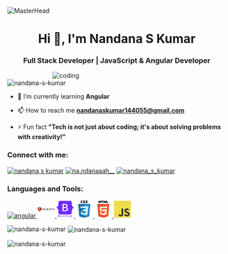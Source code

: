 ![MasterHead](https://user-images.githubusercontent.com/74038190/213910845-af37a709-8995-40d6-be59-724526e3c3d7.gif)
<h1 align="center">Hi 👋, I'm Nandana S Kumar</h1>
<h3 align="center">Full Stack Developer | JavaScript & Angular Developer</h3>
<img align="right"alt="coding"width="400"src="https://miro.medium.com/v2/resize:fit:4800/format:webp/0*yBvA5CnEX3Sd4aod.gif">

<p align="left"> <img src="https://komarev.com/ghpvc/?username=nandana-s-kumar&label=Profile%20views&color=0e75b6&style=flat" alt="nandana-s-kumar" /> </p>

- 🌱 I’m currently learning **Angular**

- 📫 How to reach me **nandanaskumar144055@gmail.com**

- ⚡ Fun fact **"Tech is not just about coding; it's about solving problems with creativity!"**

<h3 align="left">Connect with me:</h3>
<p align="left">
<a href="https://www.linkedin.com/in/nandana-s-kumar-490169301/" target="blank"><img align="center" src="https://raw.githubusercontent.com/rahuldkjain/github-profile-readme-generator/master/src/images/icons/Social/linked-in-alt.svg" alt="nandana s kumar" height="30" width="40" /></a>
<a href="https://instagram.com/na.ndanaaah__" target="blank"><img align="center" src="https://raw.githubusercontent.com/rahuldkjain/github-profile-readme-generator/master/src/images/icons/Social/instagram.svg" alt="na.ndanaaah__" height="30" width="40" /></a>
<a href="https://www.leetcode.com/nandana_s_kumar" target="blank"><img align="center" src="https://raw.githubusercontent.com/rahuldkjain/github-profile-readme-generator/master/src/images/icons/Social/leet-code.svg" alt="nandana_s_kumar" height="30" width="40" /></a>
</p>

<h3 align="left">Languages and Tools:</h3>
<p align="left"> <a href="https://angular.io" target="_blank" rel="noreferrer"> <img src="https://angular.io/assets/images/logos/angular/angular.svg" alt="angular" width="40" height="40"/> </a> <a href="https://angular.io" target="_blank" rel="noreferrer"> <img src="https://raw.githubusercontent.com/devicons/devicon/master/icons/angularjs/angularjs-original-wordmark.svg" alt="angularjs" width="40" height="40"/> </a> <a href="https://getbootstrap.com" target="_blank" rel="noreferrer"> <img src="https://raw.githubusercontent.com/devicons/devicon/master/icons/bootstrap/bootstrap-plain-wordmark.svg" alt="bootstrap" width="40" height="40"/> </a> <a href="https://www.w3schools.com/css/" target="_blank" rel="noreferrer"> <img src="https://raw.githubusercontent.com/devicons/devicon/master/icons/css3/css3-original-wordmark.svg" alt="css3" width="40" height="40"/> </a> <a href="https://www.w3.org/html/" target="_blank" rel="noreferrer"> <img src="https://raw.githubusercontent.com/devicons/devicon/master/icons/html5/html5-original-wordmark.svg" alt="html5" width="40" height="40"/> </a> <a href="https://developer.mozilla.org/en-US/docs/Web/JavaScript" target="_blank" rel="noreferrer"> <img src="https://raw.githubusercontent.com/devicons/devicon/master/icons/javascript/javascript-original.svg" alt="javascript" width="40" height="40"/> </a> </p>

<p><img align="left" src="https://github-readme-stats.vercel.app/api/top-langs?username=nandana-s-kumar&show_icons=true&locale=en&layout=compact" alt="nandana-s-kumar" /></p>

<p>&nbsp;<img align="center" src="https://github-readme-stats.vercel.app/api?username=nandana-s-kumar&show_icons=true&locale=en" alt="nandana-s-kumar" /></p>

<p><img align="center" src="https://github-readme-streak-stats.herokuapp.com/?user=nandana-s-kumar&" alt="nandana-s-kumar" /></p>
